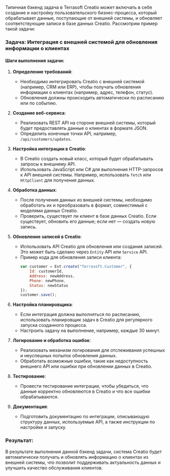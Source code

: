 Типичная бэкенд задача в Terrasoft Creatio может включать в себя создание и настройку пользовательского бизнес-процесса, который обрабатывает данные, поступающие от внешней системы, и обновляет соответствующие записи в базе данных Creatio. Рассмотрим пример такой задачи:

### Задача: Интеграция с внешней системой для обновления информации о клиентах

#### Шаги выполнения задачи:

1. **Определение требований**:
   - Необходимо интегрировать Creatio с внешней системой (например, CRM или ERP), чтобы получать обновления информации о клиентах (например, адрес, телефон, статус).
   - Обновления должны происходить автоматически по расписанию или по событию.

2. **Создание веб-сервиса**:
   - Реализовать REST API на стороне внешней системы, который будет предоставлять данные о клиентах в формате JSON.
   - Определить конечные точки API, например, `/api/customers/updates`.

3. **Настройка интеграции в Creatio**:
   - В Creatio создать новый класс, который будет обрабатывать запросы к внешнему API.
   - Использовать JavaScript или C# для выполнения HTTP-запросов к API внешней системы. Например, использовать `fetch` или `HttpClient` для получения данных.

4. **Обработка данных**:
   - После получения данных из внешней системы, необходимо обработать их и преобразовать в формат, совместимый с моделями данных Creatio.
   - Проверить, существует ли клиент в базе данных Creatio. Если существует, обновить его данные; если нет — создать новую запись.

5. **Обновление записей в Creatio**:
   - Использовать API Creatio для обновления или создания записей. Это может быть сделано через `Entity` API или `Service` API.
   - Пример кода для обновления записи клиента:
     ```javascript
     var customer = Ext.create("Terrasoft.Customer", {
         Id: customerId,
         Address: newAddress,
         Phone: newPhone,
         Status: newStatus
     });
     customer.save();
     ```

6. **Настройка планировщика**:
   - Если интеграция должна выполняться по расписанию, использовать планировщик задач в Creatio для регулярного запуска созданного процесса.
   - Настроить задачу на выполнение, например, каждые 30 минут.

7. **Логирование и обработка ошибок**:
   - Реализовать механизм логирования для отслеживания успешных и неуспешных попыток обновления данных.
   - Обработать возможные ошибки, такие как недоступность внешнего API или ошибки при обновлении данных в Creatio.

8. **Тестирование**:
   - Провести тестирование интеграции, чтобы убедиться, что данные корректно обновляются в Creatio и что все ошибки обрабатываются.

9. **Документация**:
   - Подготовить документацию по интеграции, описывающую структуру данных, используемые API, а также инструкции по настройке и запуску.

### Результат:
В результате выполнения данной бэкенд задачи, система Creatio будет автоматически получать и обновлять информацию о клиентах из внешней системы, что позволит поддерживать актуальность данных и улучшить качество обслуживания клиентов.